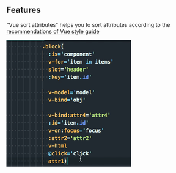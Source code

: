 ## Features

"Vue sort attributes" helps you to sort attributes according to the [recommendations of Vue style guide](https://vuejs.org/v2/style-guide/#Element-attribute-order-recommended)

![Usage animation](https://github.com/Smekalin/Vue-Sort-Attributes/blob/master/images/tutorial.gif)
